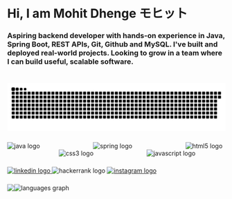 <h1 align="left">Hi, I am Mohit Dhenge モヒット</h1>

###

<h3 align="left">Aspiring backend developer with hands-on experience in Java, Spring Boot, REST APIs, Git, Github and MySQL. I've built and deployed real-world projects. Looking to grow in a team where I can build useful, scalable software.</h3>

###

<br clear="both">

<img src="https://raw.githubusercontent.com/Mohitz07/Mohitz07/output/snake.svg" alt="Snake animation" />

###

<div align="left">
  <img src="https://cdn.jsdelivr.net/gh/devicons/devicon/icons/java/java-original.svg" height="60" alt="java logo"  />
  <img width="115" />
  <img src="https://cdn.jsdelivr.net/gh/devicons/devicon/icons/spring/spring-original.svg" height="60" alt="spring logo"  />
  <img width="115" />
  <img src="https://cdn.jsdelivr.net/gh/devicons/devicon/icons/html5/html5-original.svg" height="60" alt="html5 logo"  />
  <img width="115" />
  <img src="https://cdn.jsdelivr.net/gh/devicons/devicon/icons/css3/css3-original.svg" height="60" alt="css3 logo"  />
  <img width="115" />
  <img src="https://cdn.jsdelivr.net/gh/devicons/devicon/icons/javascript/javascript-original.svg" height="60" alt="javascript logo"  />
</div>

###

<div align="left">
  <a href="https://www.linkedin.com/in/mrdhenge/" target="_blank">
    <img src="https://img.shields.io/static/v1?message=LinkedIn&logo=linkedin&label=&color=0077B5&logoColor=white&labelColor=&style=for-the-badge" height="56" alt="linkedin logo"  />
  </a>
  <img src="https://img.shields.io/static/v1?message=Geeks%20For%20Geeks&logo=hackerrank&label=&color=&logoColor=&labelColor=&style=for-the-badge" height="56" alt="hackerrank logo"  />
  <a href="https://www.instagram.com/_fitwithmohit" target="_blank">
    <img src="https://img.shields.io/static/v1?message=Instagram&logo=instagram&label=&color=E4405F&logoColor=white&labelColor=&style=for-the-badge" height="56" alt="instagram logo"  />
  </a>
</div>

###

<img align="left" height="200" src="https://media1.giphy.com/media/v1.Y2lkPTc5MGI3NjExdWJpMW5qOGM0ank5ODgwOGF3eGN3aGF2aXZ5NW11bTNremhhN3IxMSZlcD12MV9pbnRlcm5hbF9naWZfYnlfaWQmY3Q9Zw/mXz3v0UdjrNTO/giphy.gif"  />

###

<div align="left">
  <img src="https://github-readme-stats.vercel.app/api/top-langs?username=Mohitz07&locale=en&hide_title=false&layout=compact&card_width=320&langs_count=5&theme=dracula&hide_border=false" height="150" alt="languages graph"  />
</div>

###
